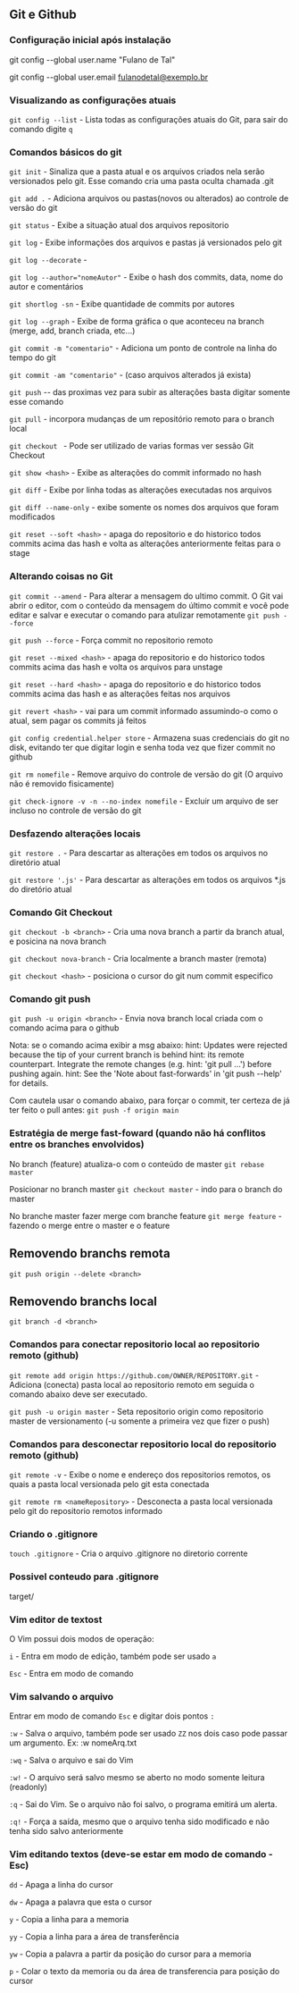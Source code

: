 ## Git e Github 

### Configuração inicial após instalação

git config --global user.name "Fulano de Tal"

git config --global user.email fulanodetal@exemplo.br


### Visualizando as configurações atuais

`git config --list` -  Lista todas as configurações atuais do Git, para sair do comando digite `q`

### Comandos básicos do git

`git init` - Sinaliza que a pasta atual e os arquivos criados nela serão versionados pelo git. Esse comando cria uma pasta oculta chamada .git

`git add .` - Adiciona arquivos ou pastas(novos ou alterados) ao controle de versão do git

`git status` - Exibe a situação atual dos arquivos repositorio

`git log` - Exibe informações dos arquivos e pastas já versionados pelo git

`git log --decorate` - 

`git log --author="nomeAutor"` - Exibe o hash dos commits, data, nome do autor e comentários 

`git shortlog -sn` - Exibe quantidade de commits por autores

`git log --graph` - Exibe de forma gráfica o que aconteceu na branch (merge, add, branch criada, etc...)

`git commit -m "comentario"` - Adiciona um ponto de controle na linha do tempo do git

`git commit -am "comentario"` - (caso arquivos alterados já exista)

`git push` -- das proximas vez para subir as alterações basta digitar somente esse comando

`git pull` - incorpora mudanças de um repositório remoto para o branch local

`git checkout ` - Pode ser utilizado de varias formas ver sessão Git Checkout

`git show <hash>` - Exibe as alterações do commit informado no hash

`git diff` - Exibe por linha todas as alterações executadas nos arquivos

`git diff --name-only` - exibe somente os nomes dos arquivos que foram modificados

`git reset --soft <hash>` - apaga do repositorio e do historico todos commits acima das hash e volta as alterações anteriormente feitas para o stage

### Alterando coisas no Git
`git commit --amend`  - Para alterar a mensagem do ultimo commit. O Git vai abrir o editor, com o conteúdo da mensagem do último commit e você pode editar e salvar e executar o comando para atulizar remotamente  `git push --force` 

 `git push --force` - Força commit no repositorio remoto

`git reset --mixed <hash>` - apaga do repositorio e do historico todos commits acima das hash e volta os arquivos para unstage 

`git reset --hard <hash>` -  apaga do repositorio e do historico todos commits acima das hash e as alterações feitas nos arquivos

`git revert <hash>` - vai para um commit informado assumindo-o como o atual, sem pagar os commits já feitos


`git config credential.helper store` - Armazena suas credenciais do git no disk, evitando ter que digitar login e senha toda vez que fizer commit no github

`git rm nomefile` - Remove arquivo do controle de versão do git (O arquivo não é removido fisicamente)

`git check-ignore -v -n --no-index nomefile` - Excluir um arquivo de ser incluso no controle de versão do git

### Desfazendo alterações locais
`git restore .` - Para descartar as alterações em todos os arquivos no diretório atual

`git restore '.js'` - Para descartar as alterações em todos os arquivos *.js do diretório atual


### Comando Git Checkout
`git checkout -b <branch>` - Cria uma nova branch a partir da branch atual, e posicina na nova branch

`git checkout nova-branch` - Cria localmente a branch master (remota)

`git checkout <hash>` - posiciona o cursor do git num commit especifico

### Comando git push
`git push -u origin <branch>` - Envia nova branch local criada com o comando acima para o github

Nota: se o comando acima exibir a msg abaixo:
hint: Updates were rejected because the tip of your current branch is behind
hint: its remote counterpart. Integrate the remote changes (e.g.
hint: 'git pull ...') before pushing again.
hint: See the 'Note about fast-forwards' in 'git push --help' for details.

Com cautela usar o comando abaixo, para forçar o commit, ter certeza de já ter feito o pull antes:
`git push -f origin main`


### Estratégia de merge fast-foward (quando não há conflitos entre os branches envolvidos)
No branch (feature) atualiza-o com o conteúdo de master
`git rebase master`
 
Posicionar no branch master 
`git checkout master` - indo para o branch do master
 
No branche master fazer merge com branche feature
`git merge feature`    - fazendo o merge entre o master e o feature

## Removendo branchs remota
`git push origin --delete <branch>`

## Removendo branchs local
`git branch -d <branch>`

### Comandos para conectar repositorio local ao repositorio remoto (github)

`git remote add origin https://github.com/OWNER/REPOSITORY.git` - Adiciona (conecta) pasta local ao repositorio remoto em seguida o comando abaixo deve ser executado.

`git push -u origin master` - Seta repositorio origin como repositorio master de versionamento (-u somente a primeira vez que fizer o push)

### Comandos para desconectar repositorio local do repositorio remoto (github)
`git remote -v` - Exibe o nome e endereço dos repositorios remotos, os quais a pasta local versionada pelo git esta conectada

`git remote rm <nameRepository>` - Desconecta a pasta local versionada pelo git do repositorio remotos informado

### Criando o .gitignore

`touch .gitignore` - Cria o arquivo .gitignore no diretorio corrente

### Possivel conteudo para .gitignore

target/

### Vim editor de textost 
O Vim possui dois modos de operação:

`i` - Entra em modo de edição, também pode ser usado `a` 

`Esc` - Entra em modo de comando

###  Vim salvando o arquivo
Entrar em modo de comando `Esc` e digitar dois pontos `:`

`:w` - Salva o arquivo, também pode ser usado `ZZ` 
       nos dois caso pode passar um argumento. Ex: :w nomeArq.txt

`:wq` - Salva o arquivo e sai do Vim

`:w!` - O arquivo será salvo mesmo se aberto no modo somente leitura 
        (readonly)

`:q` - Sai do Vim. Se o arquivo não foi salvo, o programa emitirá um 
       alerta.

`:q!` - Força a saída, mesmo que o arquivo tenha sido modificado e não 
        tenha sido salvo anteriormente

###  Vim editando textos (deve-se estar em modo de comando - Esc)

`dd` - Apaga a linha do cursor       

`dw` - Apaga a palavra que esta o cursor 

`y` - Copia a linha para a memoria

`yy` - Copia a linha para a área de transferência

`yw` - Copia a palavra a partir da posição do cursor para a memoria

`p` - Colar o texto da memoria ou da área de transferencia para posição do cursor 




